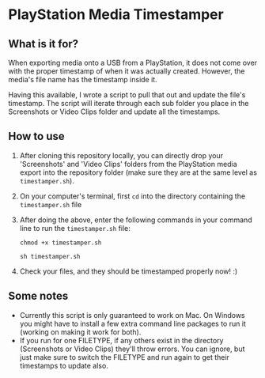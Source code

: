 # PlayStation Media Timestamper

## What is it for?
When exporting media onto a USB from a PlayStation, it does not come over with the proper timestamp of when it was actually created. However, the media's file name has the timestamp inside it.

Having this available, I wrote a script to pull that out and update the file's timestamp. The script will iterate through each sub folder you place in the Screenshots or Video Clips folder and update all the timestamps.

## How to use

1. After cloning this repository locally, you can directly drop your 'Screenshots' and 'Video Clips' folders from the PlayStation media export into the repository folder (make sure they are at the same level as `timestamper.sh`).

2. On your computer's terminal, first `cd` into the directory containing the `timestamper.sh` file 

3. After doing the above, enter the following commands in your command line to run the `timestamper.sh` file:

    `chmod +x timestamper.sh`
    
    `sh timestamper.sh`

4. Check your files, and they should be timestamped properly now! :)

## Some notes

- Currently this script is only guaranteed to work on Mac. On Windows you might have to install a few extra command line packages to run it (working on making it work for both).
- If you run for one FILETYPE, if any others exist in the directory (Screenshots or Video Clips) they'll throw errors. You can ignore, but just make sure to switch the FILETYPE and run again to get their timestamps to update also.